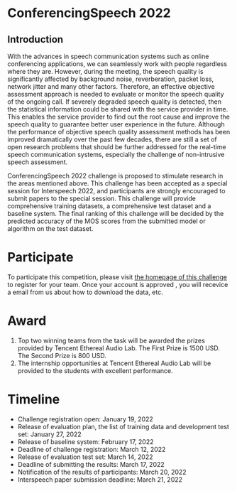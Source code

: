 # ConferencingSpeech 2022

## Introduction
With the advances in speech communication systems such as online conferencing applications, we can seamlessly work with people regardless where they are. However, during the meeting, the speech quality is significantly affected by background noise, reverberation, packet loss, network jitter and many other factors. Therefore, an effective objective assessment approach is needed to evaluate or monitor the speech quality of the ongoing call. If severely degraded speech quality is detected, then the statistical information could be shared with the service provider in time. This enables the service provider to find out the root cause and improve the speech quality to guarantee better user experience in the future. Although the performance of objective speech quality assessment methods has been improved dramatically over the past few decades, there are still a set of open research problems that should be further addressed for the real-time speech communication systems, especially the challenge of non-intrusive speech assessment.

ConferencingSpeech 2022 challenge is proposed to stimulate research in the areas mentioned above. This challenge has  been accepted as a special session for Interspeech 2022, and participants are strongly encouraged to submit papers to the special session. This challenge will provide comprehensive training datasets, a comprehensive test dataset and a baseline system. The final ranking of this challenge will be decided by the predicted accuracy of the MOS scores from the submitted model or algorithm on the test dataset.

# Participate
 To participate this competition, please visit [the homepage of this challenge](https://tea-lab.qq.com/conferencingspeech-2022)  to register  for your team. Once your account is approved , you will recevice a email from us about how to download the data, etc.
 
# Award 
1. Top two winning teams from the task will be awarded the prizes provided by Tencent Ethereal Audio Lab. The First Prize is 1500 USD. The Second Prize is 800 USD. 
2. The internship opportunities at Tencent Ethereal Audio Lab will be provided to the students with excellent performance.



# Timeline
  * Challenge registration open: January 19, 2022
  * Release of evaluation plan, the list of training data and development test set: January 27, 2022
  * Release of baseline system: February 17, 2022
  * Deadline of challenge registration: March 12, 2022
  *  Release of evaluation test set: March 14, 2022
  * Deadline of submitting the results: March 17, 2022
  * Notification of the results of participants: March 20, 2022
 * Interspeech paper submission deadline: March 21, 2022
